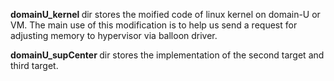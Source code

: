 <strong> domainU_kernel </strong> dir stores the moified code of linux kernel on domain-U or VM. The main use of this modification is to help us send a request for adjusting memory to hypervisor via balloon driver.

<strong> domainU_supCenter </strong> dir stores the implementation of the second target and third target. 
